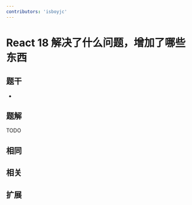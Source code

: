 ```yaml
---
contributors: 'isboyjc'
---
```


# React 18 解决了什么问题，增加了哪些东西

## 题干

- 



## 题解

<!-- ::: details 点我查看题解 -->

  TODO

<!-- ::: -->



## 相同


## 相关


## 扩展


